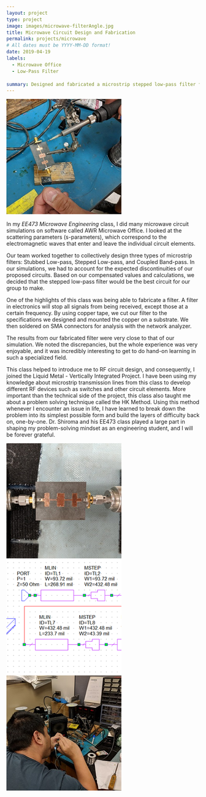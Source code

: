 ```yaml
---
layout: project
type: project
image: images/microwave-filterAngle.jpg
title: Microwave Circuit Design and Fabrication
permalink: projects/microwave
# All dates must be YYYY-MM-DD format!
date: 2019-04-19
labels:
  - Microwave Office
  - Low-Pass Filter

summary: Designed and fabricated a microstrip stepped low-pass filter for EE473 Microwave Engineering.
---
```


<img class="ui medium right floated rounded image" src="../images/microwave-solder2.jpg">

In my *EE473 Microwave Engineering* class, I did many microwave circuit simulations on software called AWR Microwave Office. I looked at the scattering parameters (s-parameters), which correspond to the electromagnetic waves that enter and leave the individual circuit elements.

Our team worked together to collectively design three types of microstrip filters: Stubbed Low-pass, Stepped Low-pass, and Coupled Band-pass. In our simulations, we had to account for the expected discontinuities of our proposed circuits. Based on our compensated values and calculations, we decided that the stepped low-pass filter would be the best circuit for our group to make.

One of the highlights of this class was being able to fabricate a filter. A filter in electronics will stop all signals from being received, except those at a certain frequency. By using copper tape, we cut our filter to the specifications we designed and mounted the copper on a substrate. We then soldered on SMA connectors for analysis with the network analyzer.

The results from our fabricated filter were very close to that of our simulation. We noted the discrepancies, but the whole experience was very enjoyable, and it was incredibly interesting to get to do hand-on learning in such a specialized field.

This class helped to introduce me to RF circuit design, and consequently, I joined the Liquid Metal - Vertically Integrated Project. I have been using my knowledge about microstrip transmission lines from this class to develop different RF devices such as switches and other circuit elements. More important than the technical side of the project, this class also taught me about a problem solving technique called the HK Method. Using this method whenever I encounter an issue in life, I have learned to break down the problem into its simplest possible form and build the layers of difficulty back on, one-by-one. Dr. Shiroma and his EE473 class played a large part in shaping my problem-solving mindset as an engineering student, and I will be forever grateful.

<div class="ui small rounded images">
  <img class="ui image" src="../images/microwave-filterAnalysis.jpg">
  <img class="ui image" src="../images/microwave-sim.PNG">
  <img class="ui image" src="../images/microwave-solder.jpg">
</div>
